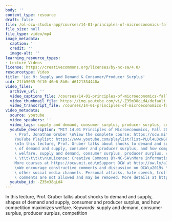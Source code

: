 ```yaml
---
body: ''
content_type: resource
draft: false
file: /ol-ocw-studio-app/courses/14-01-principles-of-microeconomics-fall-2023/1401-lecture09-2023oct04_360p_16_9.mp4
file_size: null
file_type: video/mp4
image_metadata:
  caption: ''
  credit: ''
  image-alt: ''
learning_resource_types:
- Lecture Videos
license: https://creativecommons.org/licenses/by-nc-sa/4.0/
resourcetype: Video
title: 'Lec 9: Supply and Demand & Consumer/Producer Surplus'
uid: 21fb5035-9f10-46e6-8b0c-d6121334440a
video_files:
  archive_url: ''
  video_captions_file: /courses/14-01-principles-of-microeconomics-fall-2023/1FpshsWObLbHaOCGWL32kg0JTpH-B8q7x_transcript.webvtt
  video_thumbnail_file: https://img.youtube.com/vi/-Z35m38qLd4/default.jpg
  video_transcript_file: /courses/14-01-principles-of-microeconomics-fall-2023/1FpshsWObLbHaOCGWL32kg0JTpH-B8q7x_transcript.pdf
video_metadata:
  source: youtube
  video_speakers: ''
  video_tags: supply and demand, consumer surplus, producer surplus, competition
  youtube_description: "MIT 14.01 Principles of Microeconomics, Fall 2023 \nInstructor:\
    \ Prof. Jonathan Gruber \nView the complete course: https://ocw.mit.edu/14-01F23\n\
    YouTube Playlist: https://www.youtube.com/playlist?list=PLUl4u3cNGP60V7HxLYRaJMbFzP77bzEjb\n\
    \nIn this lecture, Prof. Gruber talks about shocks to demand and supply, shapes\
    \ of demand and supply, consumer and producer surplus, and how competition maximizes\
    \ welfare. supply and demand, consumer surplus, producer surplus, competition\
    \ \t\t\t\t\t\n\nLicense: Creative Commons BY-NC-SA\nMore information at https://ocw.mit.edu/terms\n\
    More courses at https://ocw.mit.edu\nSupport OCW at http://ow.ly/a1If50zVRlQ\n\
    \nWe encourage constructive comments and discussion on OCW\u2019s YouTube and\
    \ other social media channels. Personal attacks, hate speech, trolling, and inappropriate\
    \ comments are not allowed and may be removed. More details at https://ocw.mit.edu/comments."
  youtube_id: -Z35m38qLd4
---
```

In this lecture, Prof. Gruber talks about shocks to demand and supply, shapes of demand and supply, consumer and producer surplus, and how competition maximizes welfare. Keywords: supply and demand, consumer surplus, producer surplus, competition